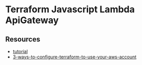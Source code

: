 # Terraform Javascript Lambda ApiGateway

## Resources

- [tutorial](https://www.youtube.com/watch?v=bybQxpM0kSQ)
- [3-ways-to-configure-terraform-to-use-your-aws-account](https://banhawy.medium.com/3-ways-to-configure-terraform-to-use-your-aws-account-fb00a08ded5)
